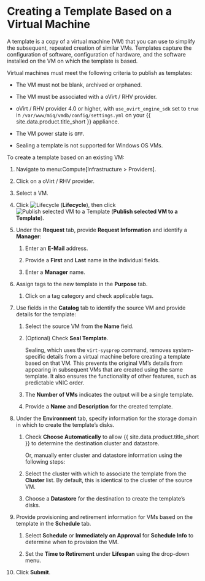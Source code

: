 # Creating a Template Based on a Virtual Machine

A template is a copy of a virtual machine (VM) that you can use to
simplify the subsequent, repeated creation of similar VMs. Templates
capture the configuration of software, configuration of hardware, and
the software installed on the VM on which the template is based.

<div class="note">

Virtual machines must meet the following criteria to publish as
templates:

  - The VM must not be blank, archived or orphaned.

  - The VM must be associated with a oVirt / RHV provider.

  - oVirt / RHV provider 4.0 or higher, with
    `use_ovirt_engine_sdk` set to `true` in
    `/var/www/miq/vmdb/config/settings.yml` on your
    {{ site.data.product.title_short }} appliance.

  - The VM power state is `OFF`.

  - Sealing a template is not supported for Windows OS VMs.

</div>

To create a template based on an existing VM:

1.  Navigate to menu:Compute\[Infrastructure \> Providers\].

2.  Click on a oVirt / RHV provider.

3.  Select a VM.

4.  Click ![Lifecycle](../images/2007.png) (**Lifecycle**), then click
    ![Publish selected VM to a Template](../images/import.png) (**Publish
    selected VM to a Template**).

5.  Under the **Request** tab, provide **Request Information** and
    identify a **Manager**:

    1.  Enter an **E-Mail** address.

    2.  Provide a **First** and **Last** name in the individual fields.

    3.  Enter a **Manager** name.

6.  Assign tags to the new template in the **Purpose** tab.

    1.  Click on a tag category and check applicable tags.

7.  Use fields in the **Catalog** tab to identify the source VM and
    provide details for the template:

    1.  Select the source VM from the **Name** field.

    2.  (Optional) Check **Seal Template**.

        <div class="note">

        Sealing, which uses the `virt-sysprep` command, removes
        system-specific details from a virtual machine before creating a
        template based on that VM. This prevents the original VM’s
        details from appearing in subsequent VMs that are created using
        the same template. It also ensures the functionality of other
        features, such as predictable vNIC order.

        </div>

    3.  The **Number of VMs** indicates the output will be a single
        template.

    4.  Provide a **Name** and **Description** for the created template.

8.  Under the **Environment** tab, specify information for the storage
    domain in which to create the template’s disks.

    1.  Check **Choose Automatically** to allow {{ site.data.product.title_short }}
        to determine the destination cluster and datastore.

        Or, manually enter cluster and datastore information using the
        following steps:

    2.  Select the cluster with which to associate the template from the
        **Cluster** list. By default, this is identical to the cluster
        of the source VM.

    3.  Choose a **Datastore** for the destination to create the
        template’s disks.

9.  Provide provisioning and retirement information for VMs based on the
    template in the **Schedule** tab.

    1.  Select **Schedule** or **Immediately on Approval** for
        **Schedule Info** to determine when to provision the VM.

    2.  Set the **Time to Retirement** under **Lifespan** using the
        drop-down menu.

10. Click **Submit**.

